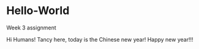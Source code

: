 # Hello-World
Week 3 assignment

Hi Humans!
Tancy here, today is the Chinese new year! Happy new year!!!
